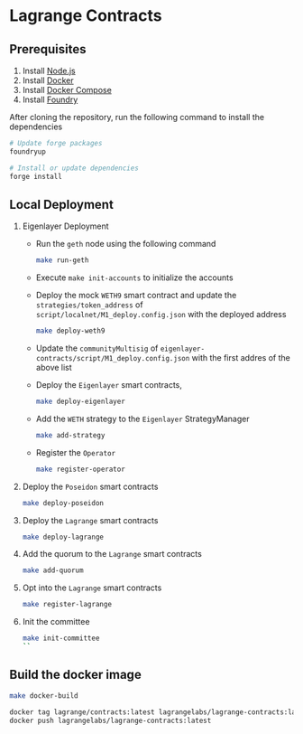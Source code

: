 # Lagrange Contracts

## Prerequisites

1. Install [Node.js](https://nodejs.org/en/download/) 
2. Install [Docker](https://docs.docker.com/get-docker/)
3. Install [Docker Compose](https://docs.docker.com/compose/install/)
4. Install [Foundry](https://book.getfoundry.sh/getting-started/installation)

After cloning the repository, run the following command to install the dependencies

```bash
# Update forge packages
foundryup

# Install or update dependencies
forge install
```

## Local Deployment

1. Eigenlayer Deployment

    - Run the `geth` node using the following command

        ```bash
        make run-geth
        ```

    - Execute `make init-accounts` to initialize the accounts
    
    - Deploy the mock `WETH9` smart contract and update the `strategies/token_address` of `script/localnet/M1_deploy.config.json` with the deployed address

        ```bash
        make deploy-weth9
        ```
    - Update the `communityMultisig` of `eigenlayer-contracts/script/M1_deploy.config.json` with the first addres of the above list

    - Deploy the `Eigenlayer` smart contracts, 
        ```bash
        make deploy-eigenlayer
        ```

    - Add the `WETH` strategy to the `Eigenlayer` StrategyManager

        ```bash
        make add-strategy
        ```

    - Register the `Operator`

        ```bash
        make register-operator 
        ```

2. Deploy the `Poseidon` smart contracts

    ```bash
    make deploy-poseidon
    ```

3. Deploy the `Lagrange` smart contracts

    ```bash
    make deploy-lagrange
    ```

4. Add the quorum to the `Lagrange` smart contracts

    ```bash
    make add-quorum
    ```

5. Opt into the `Lagrange` smart contracts

    ```bash
    make register-lagrange
    ```

6. Init the committee

    ```bash
    make init-committee
    ``

## Build the docker image

```bash
make docker-build

docker tag lagrange/contracts:latest lagrangelabs/lagrange-contracts:latest
docker push lagrangelabs/lagrange-contracts:latest
```
